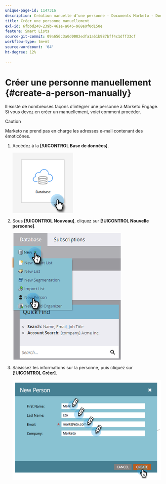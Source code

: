 ```yaml
---
unique-page-id: 1147316
description: Création manuelle d’une personne - Documents Marketo - Documentation du produit
title: Créer une personne manuellement
exl-id: 6fbbd240-239b-461e-a046-968e0f0d150e
feature: Smart Lists
source-git-commit: 09a656c3a0d0002edfa1a61b987bff4c1dff33cf
workflow-type: tm+mt
source-wordcount: '64'
ht-degree: 12%

---
```


# Créer une personne manuellement {#create-a-person-manually}

Il existe de nombreuses façons d’intégrer une personne à Marketo Engage. Si vous devez en créer un manuellement, voici comment procéder.

>[!CAUTION]
>
>Marketo ne prend pas en charge les adresses e-mail contenant des émoticônes.

1. Accédez à la **[!UICONTROL Base de données]**.

   ![](assets/create-a-person-manually-1.png)

1. Sous **[!UICONTROL Nouveau]**, cliquez sur **[!UICONTROL Nouvelle personne]**.

   ![](assets/create-a-person-manually-2.png)

1. Saisissez les informations sur la personne, puis cliquez sur **[!UICONTROL Créer]**.

   ![](assets/create-a-person-manually-3.png)
